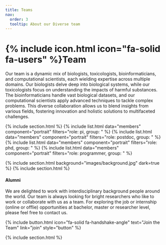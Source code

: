 ```yaml
---
title: Teams
nav:
  order: 3
  tooltip: About our Diverse team
---
```


# {% include icon.html icon="fa-solid fa-users" %}Team

Our team is a dynamic mix of biologists, toxicologists, bioinformaticians, and computational scientists, each wielding expertise across multiple domains. Our biologists delve deep into biological systems, while our toxicologists focus on understanding the impacts of harmful substances. The bioinformaticians handle vast biological datasets, and our computational scientists apply advanced techniques to tackle complex problems. This diverse collaboration allows us to blend insights from various fields, fostering innovation and holistic solutions to multifaceted challenges.

{% include section.html %}
{% include list.html data="members" component="portrait" filters="role: pi, group: " %}
{% include list.html data="members" component="portrait" filters="role: postdoc, group: " %}
{% include list.html data="members" component="portrait" filters="role: phd, group: " %}
{% include list.html data="members" component="portrait" filters="role: programmer, group: " %}

{% include section.html background="images/background.jpg" dark=true %}
{% include section.html %}

#### Alumni



We are delighted to work with interdisciplinary background people around the world. Our team is always looking for bright researchers who like to work or collaborate with us as a team. For exploring the job or internship (online or offlie) opportunities at bachelor, master or researcher level, please feel free to contact us.

{%
  include button.html
  icon="fa-solid fa-handshake-angle"
  text="Join the Team"
  link="join"
  style="button"
%}

{% include section.html %}

